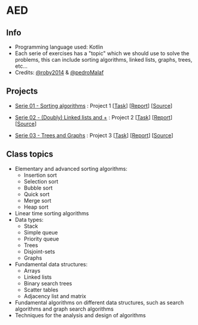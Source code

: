 # AED

## Info
* Programming language used: Kotlin
* Each serie of exercises has a "topic" which we should use to solve the problems, this can include sorting algorithms, linked lists, graphs, trees, etc...
* Credits: [@roby2014](https://github.com/roby2014) & [@pedroMalaf](https://github.com/pedroMalaf)

## Projects
* [Serie 01 - Sorting algorithms](https://github.com/roby2014/uni-projects/tree/master/AED/serie01/) : Project 1 [[Task](https://github.com/roby2014/uni-projects/blob/master/AED/serie01/AED_SERIE01_ENUNCIADO.pdf)] [[Report](https://github.com/roby2014/uni-projects/blob/master/AED/serie01/AED_RELATÓRIO.pdf)] [[Source](https://github.com/roby2014/uni-projects/blob/master/AED/serie01/src/)]

* [Serie 02 - (Doubly) Linked lists and +](https://github.com/roby2014/uni-projects/tree/master/AED/serie02/) : Project 2 [[Task](https://github.com/roby2014/uni-projects/blob/master/AED/serie02/AED_SERIE02_ENUNCIADO.pdf)] [[Report](https://github.com/roby2014/uni-projects/blob/master/AED/serie02/AED_RELATÓRIO.pdf)] [[Source](https://github.com/roby2014/uni-projects/blob/master/AED/serie02/src/)]

* [Serie 03 - Trees and Graphs](https://github.com/roby2014/uni-projects/tree/master/AED/serie03/) : Project 3 [[Task](https://github.com/roby2014/uni-projects/blob/master/AED/serie03/AED_SERIE03_ENUNCIADO.pdf)] [[Report](https://github.com/roby2014/uni-projects/blob/master/AED/serie03/AED_SERIE03_RELATÓRIO.pdf)] [[Source](https://github.com/roby2014/uni-projects/blob/master/AED/serie03/src/)]

## Class topics
* Elementary and advanced sorting algorithms:
  - Insertion sort
  - Selection sort
  - Bubble sort
  - Quick sort
  - Merge sort 
  - Heap sort
* Linear time sorting algorithms 
* Data types: 
  - Stack
  - Simple queue
  - Priority queue
  - Trees
  - Disjoint-sets
  - Graphs
* Fundamental data structures: 
  - Arrays
  - Linked lists
  - Binary search trees
  - Scatter tables
  - Adjacency list and matrix
* Fundamental algorithms on different data structures, such as search algorithms and graph search algorithms
* Techniques for the analysis and design of algorithms
